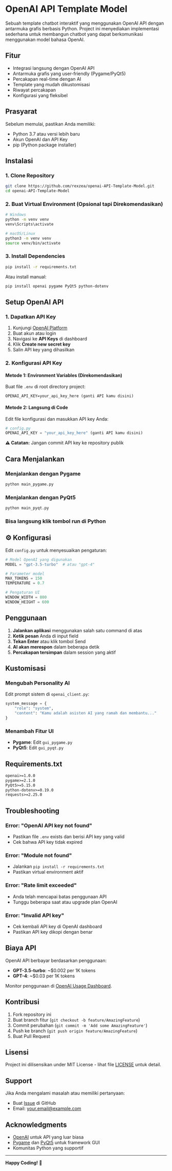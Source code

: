 # OpenAI API Template Model

Sebuah template chatbot interaktif yang menggunakan OpenAI API dengan antarmuka grafis berbasis Python. Project ini menyediakan implementasi sederhana untuk membangun chatbot yang dapat berkomunikasi menggunakan model bahasa OpenAI.

##  Fitur

-  Integrasi langsung dengan OpenAI API
-  Antarmuka grafis yang user-friendly (Pygame/PyQt5)
-  Percakapan real-time dengan AI
-  Template yang mudah dikustomisasi
-  Riwayat percakapan
-  Konfigurasi yang fleksibel

##  Prasyarat

Sebelum memulai, pastikan Anda memiliki:

- Python 3.7 atau versi lebih baru
- Akun OpenAI dan API Key
- pip (Python package installer)

##  Instalasi

### 1. Clone Repository

```bash
git clone https://github.com/rexzea/openai-API-Template-Model.git
cd openai-API-Template-Model
```

### 2. Buat Virtual Environment (Opsional tapi Direkomendasikan)

```bash
# Windows
python -m venv venv
venv\Scripts\activate

# macOS/Linux
python3 -m venv venv
source venv/bin/activate
```

### 3. Install Dependencies

```bash
pip install -r requirements.txt
```

Atau install manual:

```bash
pip install openai pygame PyQt5 python-dotenv
```

##  Setup OpenAI API

### 1. Dapatkan API Key

1. Kunjungi [OpenAI Platform](https://platform.openai.com/)
2. Buat akun atau login
3. Navigasi ke **API Keys** di dashboard
4. Klik **Create new secret key**
5. Salin API key yang dihasilkan

### 2. Konfigurasi API Key

#### Metode 1: Environment Variables (Direkomendasikan)

Buat file `.env` di root directory project:

```env
OPENAI_API_KEY=your_api_key_here (ganti API kamu disini)
```

#### Metode 2: Langsung di Code

Edit file konfigurasi dan masukkan API key Anda:

```python
# config.py
OPENAI_API_KEY = "your_api_key_here" (ganti API kamu disini)
```

**⚠️ Catatan:** Jangan commit API key ke repository publik

##  Cara Menjalankan

### Menjalankan dengan Pygame

```bash
python main_pygame.py
```

### Menjalankan dengan PyQt5

```bash
python main_pyqt.py
```

### Bisa langsung klik tombol run di Python

## ⚙ Konfigurasi

Edit `config.py` untuk menyesuaikan pengaturan:

```python
# Model OpenAI yang digunakan
MODEL = "gpt-3.5-turbo"  # atau "gpt-4"

# Parameter model
MAX_TOKENS = 150
TEMPERATURE = 0.7

# Pengaturan UI
WINDOW_WIDTH = 800
WINDOW_HEIGHT = 600
```

##  Penggunaan

1. **Jalankan aplikasi** menggunakan salah satu command di atas
2. **Ketik pesan** Anda di input field
3. **Tekan Enter** atau klik tombol Send
4. **AI akan merespon** dalam beberapa detik
5. **Percakapan tersimpan** dalam session yang aktif

## Kustomisasi

### Mengubah Personality AI

Edit prompt sistem di `openai_client.py`:

```python
system_message = {
    "role": "system", 
    "content": "Kamu adalah asisten AI yang ramah dan membantu..."
}
```

### Menambah Fitur UI

- **Pygame**: Edit `gui_pygame.py`
- **PyQt5**: Edit `gui_pyqt.py`

##  Requirements.txt

```txt
openai>=1.0.0
pygame>=2.1.0
PyQt5>=5.15.0
python-dotenv>=0.19.0
requests>=2.25.0
```

##  Troubleshooting

### Error: "OpenAI API key not found"
- Pastikan file `.env` exists dan berisi API key yang valid
- Cek bahwa API key tidak expired

### Error: "Module not found"
- Jalankan `pip install -r requirements.txt`
- Pastikan virtual environment aktif

### Error: "Rate limit exceeded"
- Anda telah mencapai batas penggunaan API
- Tunggu beberapa saat atau upgrade plan OpenAI

### Error: "Invalid API key"
- Cek kembali API key di OpenAI dashboard
- Pastikan API key dikopi dengan benar

##  Biaya API

OpenAI API berbayar berdasarkan penggunaan:
- **GPT-3.5-turbo**: ~$0.002 per 1K tokens
- **GPT-4**: ~$0.03 per 1K tokens

Monitor penggunaan di [OpenAI Usage Dashboard](https://platform.openai.com/usage).

##  Kontribusi

1. Fork repository ini
2. Buat branch fitur (`git checkout -b feature/AmazingFeature`)
3. Commit perubahan (`git commit -m 'Add some AmazingFeature'`)
4. Push ke branch (`git push origin feature/AmazingFeature`)
5. Buat Pull Request

##  Lisensi

Project ini dilisensikan under MIT License - lihat file [LICENSE](LICENSE) untuk detail.

##  Support

Jika Anda mengalami masalah atau memiliki pertanyaan:

- Buat [Issue](https://github.com/rexzea/openai-API-Template-Model/issues) di GitHub
- Email: your.email@example.com

##  Acknowledgments

- [OpenAI](https://openai.com/) untuk API yang luar biasa
- [Pygame](https://pygame.org/) dan [PyQt5](https://riverbankcomputing.com/software/pyqt/) untuk framework GUI
- Komunitas Python yang supportif

---

**Happy Coding!** 🎉
